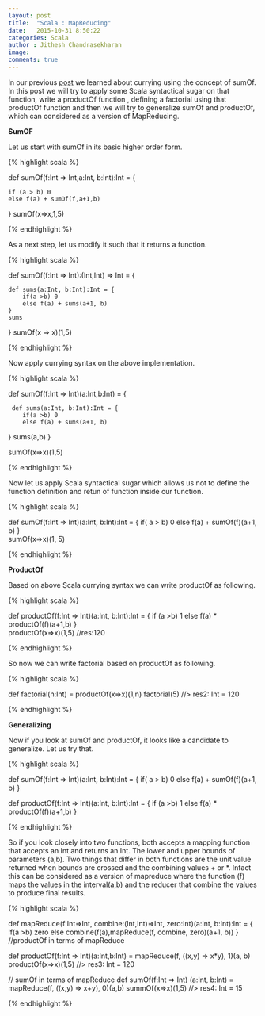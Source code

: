 ```yaml
---
layout: post
title:  "Scala : MapReducing"
date:   2015-10-31 8:50:22
categories: Scala
author : Jithesh Chandrasekharan
image: 
comments: true
---
```


In our previous <a target="_blank" href = "/scala-currying">post</a> we learned about currying using the concept of sumOf. In this post we will try to apply some Scala syntactical sugar on that function, write a productOf function , defining a factorial using that productOf function and then we will try to generalize sumOf and productOf, which can considered as a version of MapReducing.

**SumOF**

Let us start with sumOf in its basic higher order form.

{% highlight scala %}

def sumOf(f:Int => Int,a:Int, b:Int):Int = {

	if (a > b) 0
	else f(a) + sumOf(f,a+1,b)
	
}
sumOf(x=>x,1,5)

{% endhighlight %}

As a next step, let us modify it such that it returns a function.

{% highlight scala %}

def sumOf(f:Int => Int):(Int,Int) => Int = {

	def sums(a:Int, b:Int):Int = {
		if(a >b) 0
		else f(a) + sums(a+1, b)
	}
	sums
}
sumOf(x => x)(1,5)

{% endhighlight %}

Now apply currying syntax on the above implementation.

{% highlight scala %}

def sumOf(f:Int => Int)(a:Int,b:Int) = {

	 def sums(a:Int, b:Int):Int = {
   		if(a >b) 0
   		else f(a) + sums(a+1, b)
   }
   sums(a,b)
}
  
sumOf(x=>x)(1,5)


{% endhighlight %}

Now let us apply Scala syntactical sugar which allows us not to define the function definition and retun of function inside our function.

{% highlight scala %}

def sumOf(f:Int => Int)(a:Int, b:Int):Int = {
 	 if( a > b) 0
 	 else f(a) + sumOf(f)(a+1, b)
 }                                                
 sumOf(x=>x)(1, 5)      

{% endhighlight %}

**ProductOf**

Based on above Scala currying syntax we can write productOf as following.

{% highlight scala %}

def productOf(f:Int => Int)(a:Int, b:Int):Int = {
  	if (a >b) 1
  	else f(a) * productOf(f)(a+1,b)
  }                                               
  productOf(x=>x)(1,5) //res:120

{% endhighlight %}

So now we can write factorial based on productOf as following.

{% highlight scala %}

def factorial(n:Int) = productOf(x=>x)(1,n) 
factorial(5)       //> res2: Int = 120

{% endhighlight %}

**Generalizing**

Now if you look at sumOf and productOf, it looks like a candidate to generalize. Let us try that. 

{% highlight scala %}

def sumOf(f:Int => Int)(a:Int, b:Int):Int = {
 	 if( a > b) 0
 	 else f(a) + sumOf(f)(a+1, b)
 }                 

def productOf(f:Int => Int)(a:Int, b:Int):Int = {
  	if (a >b) 1
  	else f(a) * productOf(f)(a+1,b)
  }                  

{% endhighlight %}

So if you look closely into two functions, both accepts a mapping function that accepts an Int and returns an Int. The lower and upper bounds of parameters (a,b). Two things that differ in both functions are the unit value returned when bounds are crossed and the combining values + or *. Infact this can be considered as a version of mapreduce where the function (f) maps the values in the interval(a,b) and the reducer that combine the values to produce final results.

{% highlight scala %}

 def mapReduce(f:Int=>Int, combine:(Int,Int)=>Int, zero:Int)(a:Int,
 			   b:Int):Int =
  {
  	if(a >b) zero
  	else combine(f(a),mapReduce(f, combine, zero)(a+1, b))
  }
  //productOf in terms of mapReduce

  def productOf(f:Int => Int)(a:Int,b:Int) = 
  			mapReduce(f, ((x,y) => x*y), 1)(a, b)
  productOf(x=>x)(1,5) //> res3: Int = 120

  // sumOf in terms of mapReduce
  def sumOf(f:Int => Int) (a:Int, b:Int) = 
  		   mapReduce(f, ((x,y) => x+y), 0)(a,b)
  summOf(x=>x)(1,5)  //> res4: Int = 15


{% endhighlight %}












